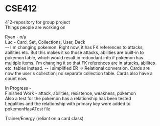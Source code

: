 # CSE412
412-repository for group project <br/>
Things people are working on <br/>

Ryan - n/a <br/>
Luc - Card, Set, Collections, User, Deck <br/>
-- I'm changing pokemon. Right now, it has FK references to attacks, abilities etc. But this makes it so those attacks, abilities are built-in to
   pokemon table, which would result in redundant info if pokemon has multiple items. I'm changing it so that FK references are in attacks, abilites etc.
   tables instead.
-- I simplified ER -> Relational conversion. Cards are now the user's collection; no separate collection table. Cards also have a count now.

In Progress - <br/>
Finished Work - attack, abilities, resistence, weakness, pokemon <br/>
Also a test for the pokemon has a relationship has been tested <br/>
Legalities and the relationship with primary key were added to pokemonHasATest file <br/>

Trainer/Energy (reliant on a card class) <br/>


